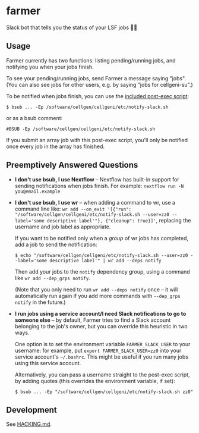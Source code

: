 # farmer

Slack bot that tells you the status of your LSF jobs 🧑‍🌾

## Usage

Farmer currently has two functions: listing pending/running jobs, and notifying you when your jobs finish.

To see your pending/running jobs, send Farmer a message saying "jobs". (You can also see jobs for other users, e.g. by saying "jobs for cellgeni-su".)

To be notified when jobs finish, you can use the [included post-exec script](./src/post-exec.sh):

```console
$ bsub ... -Ep /software/cellgen/cellgeni/etc/notify-slack.sh
```

or as a bsub comment:

```
#BSUB -Ep /software/cellgen/cellgeni/etc/notify-slack.sh
```

If you submit an array job with this post-exec script, you'll only be notified once every job in the array has finished.

## Preemptively Answered Questions

- **I don't use bsub, I use Nextflow** – Nextflow has built-in support for sending notifications when jobs finish. For example: `nextflow run -N you@email.example`

- **I don't use bsub, I use wr** – when adding a command to wr, use a command line like: `wr add --on_exit '[{"run": "/software/cellgen/cellgeni/etc/notify-slack.sh --user=zz0 --label='some descriptive label'"}, {"cleanup": true}]'`, replacing the username and job label as appropriate.

  If you want to be notified only when a _group_ of wr jobs has completed, add a job to send the notification:

  ```console
  $ echo "/software/cellgen/cellgeni/etc/notify-slack.sh --user=zz0 --label='some descriptive label'" | wr add --deps notify
  ```

  Then add your jobs to the `notify` dependency group, using a command like `wr add --dep_grps notify`.

  (Note that you only need to run `wr add --deps notify` once – it will automatically run again if you add more commands with `--dep_grps notify` in the future.)

- **I run jobs using a service account/I need Slack notifications to go to someone else** – by default, Farmer tries to find a Slack account belonging to the job's owner, but you can override this heuristic in two ways.

  One option is to set the environment variable `FARMER_SLACK_USER` to your username: for example, put `export FARMER_SLACK_USER=zz0` into your service account's `~/.bashrc`.
  This might be useful if you run many jobs using this service account.

  Alternatively, you can pass a username straight to the post-exec script, by adding quotes (this overrides the environment variable, if set):

  ```console
  $ bsub ... -Ep "/software/cellgen/cellgeni/etc/notify-slack.sh zz0"
  ```

## Development

See [HACKING.md](HACKING.md).
